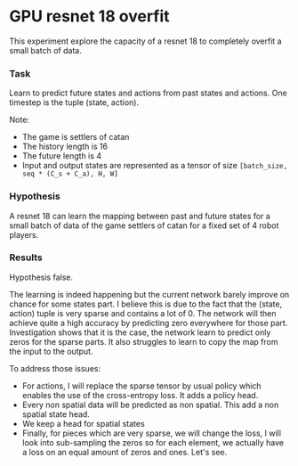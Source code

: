 # GPU resnet 18 overfit

This experiment explore the capacity of a resnet 18 to completely overfit a small batch of data.

### Task
Learn to predict future states and actions from past states and actions.
One timestep is the tuple (state, action).

Note:
- The game is settlers of catan
- The history length is 16
- The future length is 4
- Input and output states are represented as a tensor of size `[batch_size, seq * (C_s + C_a), H, W]`

### Hypothesis
A resnet 18 can learn the mapping between past and future states for a small batch of data of the game settlers of catan for a fixed set of 4 robot players.

### Results
Hypothesis false.

The learning is indeed happening but the current network barely improve on chance for some states part. I believe this is due to the fact that the (state, action) tuple is very sparse and contains a lot of 0. The network will then achieve quite a high accuracy by predicting zero everywhere for those part.
Investigation shows that it is the case, the network learn to predict only zeros for the sparse parts. It also struggles to learn to copy the map from the input to the output.

To address those issues:
- For actions, I will replace the sparse tensor by usual policy which enables the use of the cross-entropy loss. It adds a policy head.
- Every non spatial data will be predicted as non spatial. This add a non spatial state head.
- We keep a head for spatial states
- Finally, for pieces which are very sparse, we will change the loss, I will look into sub-sampling the zeros so for each element, we actually have a loss on an equal amount of zeros and ones. Let's see.
